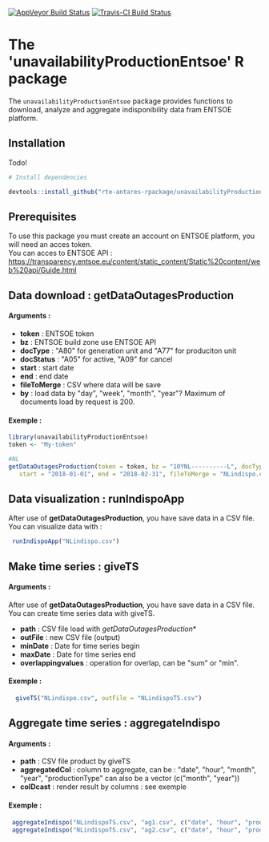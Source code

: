 [![AppVeyor Build Status](https://ci.appveyor.com/api/projects/status/github/rte-antares-rpackage/unavailabilityProductionEntsoe?branch=master&svg=true)](https://ci.appveyor.com/project/rte-antares-rpackage/unavailabilityProductionEntsoe)
[![Travis-CI Build Status](https://travis-ci.org/rte-antares-rpackage/unavailabilityProductionEntsoe.svg?branch=master)](https://travis-ci.org/rte-antares-rpackage/unavailabilityProductionEntsoe)

# The 'unavailabilityProductionEntsoe' R package

The `unavailabilityProductionEntsoe` package provides functions to download, analyze and aggregate indisponibility data fram ENTSOE platform.

## Installation

Todo!

```r
# Install dependencies

devtools::install_github("rte-antares-rpackage/unavailabilityProductionEntsoe")

```

## Prerequisites

To use this package you must create an account on ENTSOE platform, you will need an acces token. <br>
You can acces to ENTSOE API : https://transparency.entsoe.eu/content/static_content/Static%20content/web%20api/Guide.html

## Data download : **getDataOutagesProduction**

#### Arguments :

  - **token** : ENTSOE token
  - **bz** : ENTSOE build zone use ENTSOE API
  - **docType** :  "A80" for generation unit and "A77" for produciton unit
  - **docStatus** : "A05" for active, "A09" for cancel
  - **start** : start date
  - **end** : end date
  - **fileToMerge** : CSV where data will be save
  - **by** :  load data by "day", "week", "month", "year"? Maximum of documents load by request is 200.


#### Exemple :

```r
library(unavailabilityProductionEntsoe)
token <- "My-token"

#NL
getDataOutagesProduction(token = token, bz = "10YNL----------L", docType = "A80",
   start = "2018-01-01", end = "2018-02-31", fileToMerge = "NLindispo.csv")
```
## Data visualization : **runIndispoApp**

After use of **getDataOutagesProduction**, you have save data in a CSV file. You can visualize data with :

```r
 runIndispoApp("NLindispo.csv")
```


## Make time series : **giveTS**

#### Arguments :

After use of **getDataOutagesProduction**, you have save data in a CSV file. You can create time series data with giveTS.

  - **path** : CSV file load with *getDataOutagesProduction**
  - **outFile** : new CSV file (output)
  - **minDate** :  Date for time series begin
  - **maxDate** :  Date for time series end
  - **overlappingvalues** : operation for overlap, can be "sum" or "min".

#### Exemple :

```r
  giveTS("NLindispo.csv", outFile = "NLindispoTS.csv")
```

## Aggregate time series : **aggregateIndispo**

#### Arguments :

  - **path** : CSV file product by giveTS
  - **aggregatedCol** :  column to aggregate, can be : "date", "hour", "month", "year", "productionType" can also be a vector (c("month", "year"))
  - **colDcast** :  render result by columns : see exemple

#### Exemple :

```r
 aggregateIndispo("NLindispoTS.csv", "ag1.csv", c("date", "hour", "productionType"))
 aggregateIndispo("NLindispoTS.csv", "ag2.csv", c("date", "hour", "productionType"), colDcast = "productionType")
```
